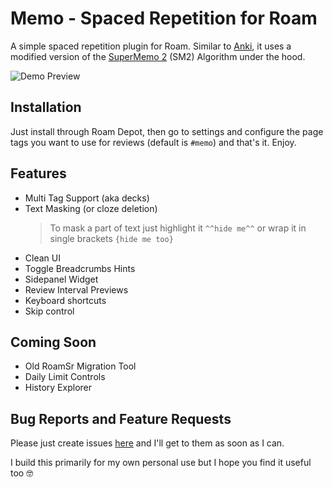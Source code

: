 # Memo - Spaced Repetition for Roam

A simple spaced repetition plugin for Roam. Similar to [Anki](https://faqs.ankiweb.net/what-spaced-repetition-algorithm.html), it uses a modified version of the [SuperMemo 2](https://super-memory.com/english/ol/sm2.htm) (SM2) Algorithm under the hood.

![Demo Preview](https://user-images.githubusercontent.com/1279335/189250105-656e6ba3-7703-46e6-bc71-ee8c5f3e39ab.gif)

## Installation

Just install through Roam Depot, then go to settings and configure the page tags you want to use for reviews (default is `#memo`) and that's it. Enjoy.

## Features

- Multi Tag Support (aka decks)
- Text Masking (or cloze deletion)
  > To mask a part of text just highlight it `^^hide me^^` or wrap it in single brackets `{hide me too}`
- Clean UI
- Toggle Breadcrumbs Hints
- Sidepanel Widget
- Review Interval Previews
- Keyboard shortcuts
- Skip control

## Coming Soon

- Old RoamSr Migration Tool
- Daily Limit Controls
- History Explorer

## Bug Reports and Feature Requests

Please just create issues [here](https://github.com/digitalmaster/roam-memo/issues) and I'll get to them as soon as I can.

I build this primarily for my own personal use but I hope you find it useful too 🤓
